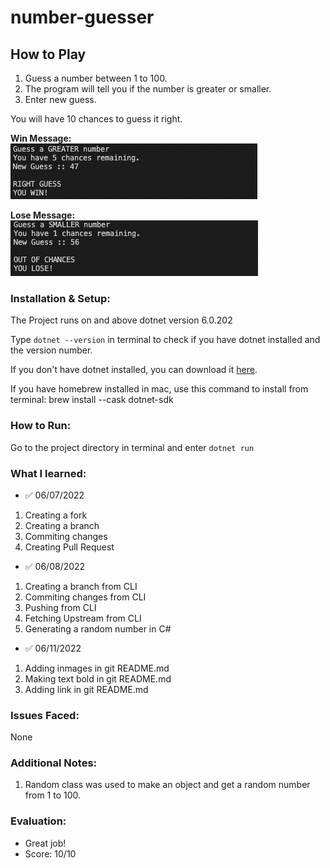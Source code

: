 # number-guesser

## How to Play

1. Guess a number between 1 to 100.
2. The program will tell you if the number is greater or smaller.
3. Enter new guess. 

You will have 10 chances to guess it right.

**Win Message:**\
![Win-Message](win-lose-images/win.png)

**Lose Message:**\
![Lose-Message](win-lose-images/lose.png)

### Installation & Setup:

The Project runs on and above dotnet version 6.0.202

Type `dotnet --version` in terminal to check if you have dotnet installed and the version number.

If you don't have dotnet installed, you can download it [here](https://docs.microsoft.com/en-us/dotnet/core/install/windows?tabs=net60).

If you have homebrew installed in mac, use this command to install from terminal:
brew install --cask dotnet-sdk

### How to Run:

Go to the project directory in terminal and enter `dotnet run`

### What I learned:

 - :white_check_mark: 06/07/2022
1. Creating a fork
2. Creating a branch
3. Commiting changes
4. Creating Pull Request 

- :white_check_mark: 06/08/2022
1.  Creating a branch from CLI
2.  Commiting changes from CLI
3.  Pushing from CLI
4.  Fetching Upstream from CLI
5.  Generating a random number in C#

- :white_check_mark: 06/11/2022
1.  Adding inmages in git README.md
2.  Making text bold in git README.md
3.  Adding link in git README.md

### Issues Faced:

None


### Additional Notes:

1.  Random class was used to make an object and get a random number from 1 to 100.

### Evaluation:
- Great job! 
- Score: 10/10
